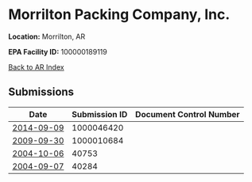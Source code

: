# Morrilton Packing Company, Inc.

**Location:** Morrilton, AR

**EPA Facility ID:** 100000189119

[Back to AR Index](../../index.md)

## Submissions

| Date | Submission ID | Document Control Number |
|------|--------------|-------------------------|
| [2014-09-09](submissions/1000046420.md) | 1000046420 |  |
| [2009-09-30](submissions/1000010684.md) | 1000010684 |  |
| [2004-10-06](submissions/40753.md) | 40753 |  |
| [2004-09-07](submissions/40284.md) | 40284 |  |
